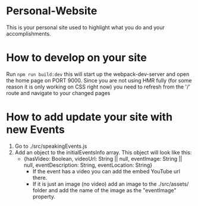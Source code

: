 # Personal-Website
This is your personal site used to highlight what you do and your accomplishments.
# How to develop on your site
Run `npm run build:dev` this will start up the webpack-dev-server and open the home page on PORT 9000. Since you are not using HMR fully (for some reason it is only working on CSS right now) you need to refresh from the '/' route and navigate to your changed pages
# How to add update your site with new Events
1. Go to ./src/speakingEvents.js
2. Add an object to the initialEventsInfo array. This object will look like this:
    * {hasVideo: Boolean, videoUrl: String || null, eventImage: String || null, eventDescription: String, eventLocation: String}
        * If the event has a video you can add the embed YouTube url there.
        * If it is just an image (no video) add an image to the ./src/assets/ folder and add the name of the image as the "eventImage" property.
